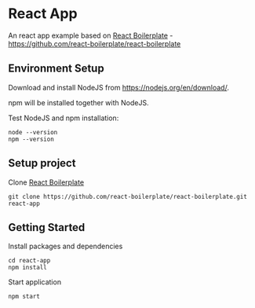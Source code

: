 # React App

An react app example based on [React Boilerplate](https://github.com/react-boilerplate/react-boilerplate) - https://github.com/react-boilerplate/react-boilerplate

## Environment Setup

Download and install NodeJS from https://nodejs.org/en/download/.

npm will be installed together with NodeJS.

Test NodeJS and npm installation:

```
node --version
npm --version
```

## Setup project

Clone [React Boilerplate](https://github.com/react-boilerplate/react-boilerplate)

```
git clone https://github.com/react-boilerplate/react-boilerplate.git react-app
```

## Getting Started

Install packages and dependencies

```
cd react-app
npm install
```

Start application

```
npm start
```
